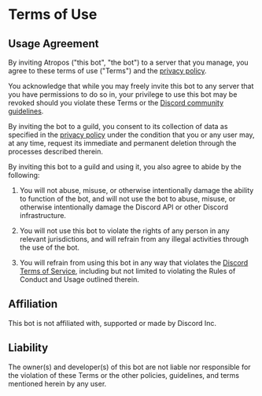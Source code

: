 # Terms of Use

## Usage Agreement

By inviting Atropos ("this bot", "the bot") to a server that you manage, you agree to these terms of use 
("Terms") and the [privacy policy](privacy-policy.md). 

You acknowledge that while you may freely invite this bot to any server that you have permissions
to do so in, your privilege to use this bot may be revoked should you violate these Terms or the 
[Discord community guidelines](https://discord.com/guidelines).

By inviting the bot to a guild, you consent to its collection of data as specified in the 
[privacy policy](privacy-policy.md) under the condition that you or any user may, at any time,
request its immediate and permanent deletion through the processes described therein. 

By inviting this bot to a guild and using it, you also agree to abide by the following:

1. You will not abuse, misuse, or otherwise intentionally damage the ability to function of the bot, 
and will not use the bot to abuse, misuse, or otherwise intentionally damage the Discord API or other
Discord infrastructure.

2. You will not use this bot to violate the rights of any person in any relevant jurisdictions, 
and will refrain from any illegal activities through the use of the bot.

3. You will refrain from using this bot in any way that violates the 
[Discord Terms of Service](https://discord.com/terms), including but not limited to violating the
Rules of Conduct and Usage outlined therein.

## Affiliation

This bot is not affiliated with, supported or made by Discord Inc.

## Liability

The owner(s) and developer(s) of this bot are not liable nor responsible for the violation of 
these Terms or the other policies, guidelines, and terms mentioned herein by any user.